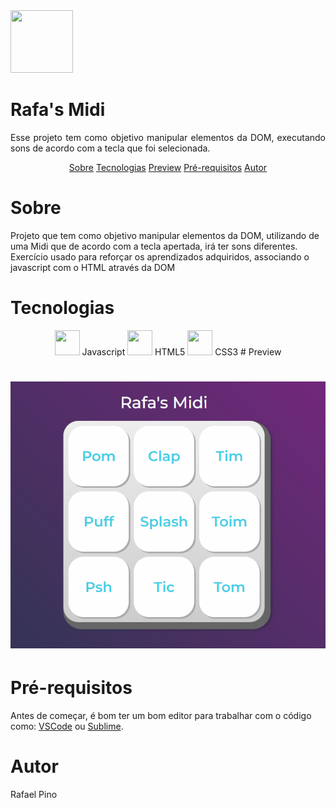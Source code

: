 <img src="https://cdn.jsdelivr.net/gh/devicons/devicon/icons/javascript/javascript-original.svg" width="100" height="100"/>

# Rafa's Midi
<p align="justify">Esse projeto tem como objetivo manipular elementos da DOM, executando sons de acordo com a tecla que foi selecionada.</p>

<p align='center'>
 <a href='#sobre'>Sobre</a>
 <a href='#tecnologias'>Tecnologias</a>
 <a href='#preview'>Preview</a>
 <a href='#pré-requisitos'>Pré-requisitos</a>
 <a href='#autor'>Autor</a>
</p>

# Sobre
<p>Projeto que tem como objetivo manipular elementos da DOM, utilizando de uma Midi que de acordo com a tecla apertada, irá ter sons diferentes. Exercício usado para reforçar os aprendizados adquiridos, associando o javascript com o HTML através da DOM</p>

# Tecnologias
<p align='center'>
<img src="https://cdn.jsdelivr.net/gh/devicons/devicon/icons/javascript/javascript-original.svg" width="40" height="40"/>   Javascript
<img src="https://cdn.jsdelivr.net/gh/devicons/devicon/icons/html5/html5-original.svg" width="40" height="40"/>  HTML5
<img src="https://cdn.jsdelivr.net/gh/devicons/devicon/icons/css3/css3-original.svg" width="40" height="40"/> CSS3
# Preview
<h1 align="center">
    <img alt="Readme" title="Readme" src="./images/read.gif"/>
</h1>

# Pré-requisitos
Antes de começar, é bom ter um bom editor para trabalhar com o código como:
[VSCode](https://code.visualstudio.com) ou [Sublime](https://www.sublimetext.com/).

# Autor
Rafael Pino


